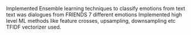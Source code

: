 Implemented Ensemble learning techniques to classify emotions from text
text was dialogues from FRIENDS
7 different emotions
Implemented high level ML methods like feature crosses, upsampling, downsampling etc
TFIDF vectorizer used.
